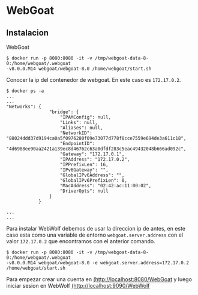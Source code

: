 # WebGoat

## Instalacion

WebGoat

```
$ docker run -p 8080:8080 -it -v /tmp/webgoat-data-8-0:/home/webgoat/.webgoat
-v8.0.0.M14 webgoat/webgoat-8.0 /home/webgoat/start.sh
```

Conocer la ip del contenedor de webgoat. En este caso es `172.17.0.2`.

```
$ docker ps -a
...
...
"Networks": {
                "bridge": {
                    "IPAMConfig": null,
                    "Links": null,
                    "Aliases": null,
                    "NetworkID": "88024ddd37d9194ca0a5f0976280f09e73077d778f8cce7559e694de3a611c18",
                    "EndpointID": "4d6988ee90aa2421a139ec8d46762c63a0dfdf283c5eac49432048b666ad092c",
                    "Gateway": "172.17.0.1",
                    "IPAddress": "172.17.0.2",
                    "IPPrefixLen": 16,
                    "IPv6Gateway": "",
                    "GlobalIPv6Address": "",
                    "GlobalIPv6PrefixLen": 0,
                    "MacAddress": "02:42:ac:11:00:02",
                    "DriverOpts": null
                }
            }

...
...
```


Para instalar WebWolf debemos de usar la direccion ip de antes, en este caso esta como una variable de entorno `webgoat.server.address` con el valor `172.17.0.2` que encontramos con el anterior comando.

```
$ docker run -p 8080:8080 -it -v /tmp/webgoat-data-8-0:/home/webgoat/.webgoat
-v8.0.0.M14 webgoat/webgoat-8.0 -e webgoat.server.address=172.17.0.2 /home/webgoat/start.sh
```

Para empezar crear una cuenta en [(http://localhost:8080/WebGoat](http://localhost:8080/WebGoat) y luego iniciar sesion en WebWolf [(http://localhost:9090/WebWolf](http://localhost:8080/WebWolf)